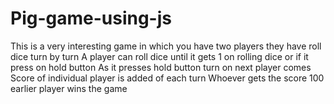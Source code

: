 # Pig-game-using-js
This is a very interesting game in which you have two players
they have roll dice turn by turn 
A player can roll dice until it gets 1 on rolling dice or if it press on hold button
As it presses hold button turn on next player comes
Score of individual player is added of each turn
Whoever gets the score 100 earlier player wins the game
